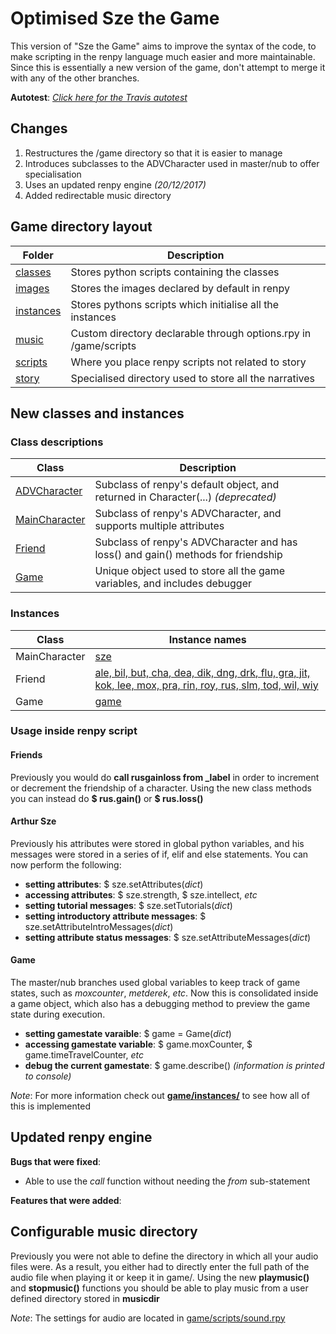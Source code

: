 # Optimised Sze the Game

This version of "Sze the Game" aims to improve the syntax of the code, to make scripting in the renpy language much easier and more maintainable. 
Since this is essentially a new version of the game, don't attempt to merge it with any of the other branches.

**Autotest**: [*Click here for the Travis autotest*](https://travis-ci.org/kfcpaladin/sze-the-game/branches)

## Changes

1. Restructures the /game directory so that it is easier to manage  
2. Introduces subclasses to the ADVCharacter used in master/nub to offer specialisation
3. Uses an updated renpy engine *(20/12/2017)*
4. Added redirectable music directory

## Game directory layout

| Folder                                                                              | Description                                                       |
| ----------------------------------------------------------------------------------- | ----------------------------------------------------------------- |
| [classes](https://github.com/kfcpaladin/sze-the-game/tree/orphan/game/classes)      | Stores python scripts containing the classes                      |
| [images](https://github.com/kfcpaladin/sze-the-game/tree/orphan/game/images)        | Stores the images declared by default in renpy                    |
| [instances](https://github.com/kfcpaladin/sze-the-game/tree/orphan/game/instances)  | Stores pythons scripts which initialise all the instances         |
| [music](https://github.com/kfcpaladin/sze-the-game/tree/orphan/game/music)          | Custom directory declarable through options.rpy in /game/scripts  |
| [scripts](https://github.com/kfcpaladin/sze-the-game/tree/orphan/game/scripts)      | Where you place renpy scripts not related to story                |
| [story](https://github.com/kfcpaladin/sze-the-game/tree/orphan/game/story)          | Specialised directory used to store all the narratives            |

## New classes and instances
### Class descriptions

| Class                                                                                                   | Description                                                                       |
| ------------------------------------------------------------------------------------------------------- | --------------------------------------------------------------------------------- |
| [ADVCharacter](https://github.com/kfcpaladin/sze-the-game/tree/orphan/renpy/character.py#L583)          | Subclass of renpy's default object, and returned in Character(...) *(deprecated)* |
| [MainCharacter](https://github.com/kfcpaladin/sze-the-game/tree/orphan/game/classes/MainCharacter.rpy)  | Subclass of renpy's ADVCharacter, and supports multiple attributes                |
| [Friend](https://github.com/kfcpaladin/sze-the-game/tree/orphan/game/classes/Friend.rpy)                | Subclass of renpy's ADVCharacter and has loss() and gain() methods for friendship |
| [Game](https://github.com/kfcpaladin/sze-the-game/tree/orphan/game/classes/Game.rpy)                    | Unique object used to store all the game variables, and includes debugger         |

### Instances

| Class         | Instance names  |
| ------------- | --------------- |
| MainCharacter | [sze](https://github.com/kfcpaladin/sze-the-game/tree/orphan/game/instances/sze.rpy)  |
| Friend        | [ale, bil, but, cha, dea, dik, dng, drk, flu, gra, jit, kok, lee, mox, pra, rin, roy, rus, slm, tod, wil, wiy](https://github.com/kfcpaladin/sze-the-game/tree/orphan/game/instances/CharacterDefinition.rpy) |
| Game          | [game](https://github.com/kfcpaladin/sze-the-game/tree/orphan/game/instances/game.rpy)|

### Usage inside renpy script

#### Friends
Previously you would do **call rusgainloss from _label** in order to increment or decrement the friendship of a character. Using the new class methods you can instead do **$ rus.gain()** or **$ rus.loss()**

#### Arthur Sze
Previously his attributes were stored in global python variables, and his messages were stored in a series of if, elif and else statements. You can now perform the following:

* **setting attributes**: $ sze.setAttributes(*dict*)
* **accessing attributes**: $ sze.strength, $ sze.intellect, *etc*
* **setting tutorial messages**: $ sze.setTutorials(*dict*)
* **setting introductory attribute messages**: $ sze.setAttributeIntroMessages(*dict*)
* **setting attribute status messages**: $ sze.setAttributeMessages(*dict*)

#### Game
The master/nub branches used global variables to keep track of game states, such as *moxcounter*, *metderek*, *etc*. Now this is consolidated inside a game object, which also has a debugging method to preview the game state during execution. 

* **setting gamestate varaible**: $ game = Game(*dict*)
* **accessing gamestate variable**: $ game.moxCounter, $ game.timeTravelCounter, *etc*
* **debug the current gamestate**: $ game.describe() *(information is printed to console)*

*Note*: For more information check out [**game/instances/**](https://github.com/kfcpaladin/sze-the-game/tree/orphan/game/instances) to see how all of this is implemented

## Updated renpy engine

**Bugs that were fixed**:
* Able to use the *call* function without needing the *from* sub-statement

**Features that were added**:


## Configurable music directory

Previously you were not able to define the directory in which all your audio files were. As a result, you either had to directly enter the full path of the audio file when playing it or keep it in game/.
Using the new **playmusic()** and **stopmusic()** functions you should be able to play music from a user defined directory stored in **musicdir**

*Note*: The settings for audio are located in [game/scripts/sound.rpy](https://github.com/kfcpaladin/sze-the-game/blob/orphan/game/scripts/sound.rpy)



